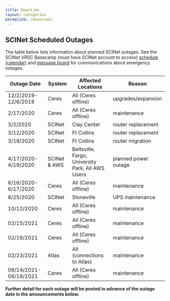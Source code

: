 ```yaml
---
title: Downtime
layout: categories
permalink: /downtime/
---
```



## SCINet Scheduled Outages

The table below lists information about planned SCINet outages. See the SCINet VRSC Basecamp (must have SCINet account to access) [schedule (calendar)](https://3.basecamp.com/3625179/buckets/5538276/schedules/764923017) and [message board](https://3.basecamp.com/3625179/buckets/5538276/message_boards/764923015) for communications about emergency outages.


| Outage Date | System | Affected Locations | Reason |
|---|---|---|---|
| 12/2/2019-12/6/2019 | Ceres | All (Ceres offline) | upgrades/expansion |
| 2/17/2020 | Ceres | All (Ceres offline) | maintenance |
| 3/2/2020 | SCINet | Clay Center | router replacement |
| 3/12/2020 | SCINet | Ft Collins | router replacement |
| 3/19/2020 | SCINet | Ft Collins | router migration |
| 4/17/2020-4/19/2020 | SCINet & AWS | Beltsville, Fargo, University Park, All AWS Users | planned power outage |
| 6/16/2020-6/17/2020 | Ceres | All (Ceres offline) | maintenance |
| 8/25/2020 | SCINet | Stoneville | UPS maintenance |
| 10/12/2020 | Ceres | All (Ceres offline) | maintenance |
| 02/15/2021 | Ceres | All (Ceres offline) | maintenance |
| 02/16/2021 | Ceres | All (Ceres offline) | maintenance |
| 02/23/2021 | Atlas | All (connections to Atlas) | maintenance |
| 06/14/2021-06/18/2021 | Ceres | All (Ceres offline) | maintenance |

**Further detail for each outage will be posted in advance of the outage date in the announcements below.**
